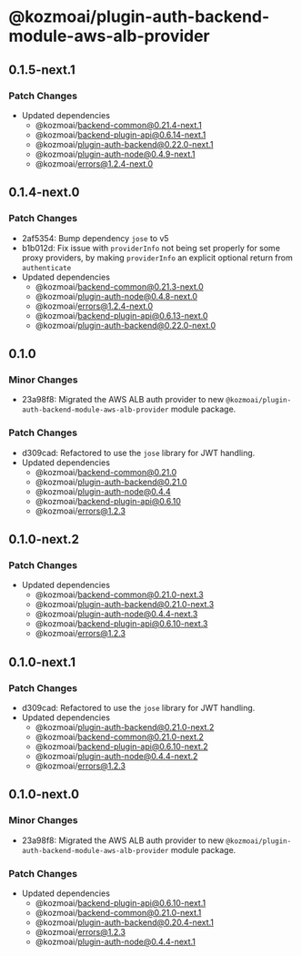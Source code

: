 # @kozmoai/plugin-auth-backend-module-aws-alb-provider

## 0.1.5-next.1

### Patch Changes

- Updated dependencies
  - @kozmoai/backend-common@0.21.4-next.1
  - @kozmoai/backend-plugin-api@0.6.14-next.1
  - @kozmoai/plugin-auth-backend@0.22.0-next.1
  - @kozmoai/plugin-auth-node@0.4.9-next.1
  - @kozmoai/errors@1.2.4-next.0

## 0.1.4-next.0

### Patch Changes

- 2af5354: Bump dependency `jose` to v5
- b1b012d: Fix issue with `providerInfo` not being set properly for some proxy providers, by making `providerInfo` an explicit optional return from `authenticate`
- Updated dependencies
  - @kozmoai/backend-common@0.21.3-next.0
  - @kozmoai/plugin-auth-node@0.4.8-next.0
  - @kozmoai/errors@1.2.4-next.0
  - @kozmoai/backend-plugin-api@0.6.13-next.0
  - @kozmoai/plugin-auth-backend@0.22.0-next.0

## 0.1.0

### Minor Changes

- 23a98f8: Migrated the AWS ALB auth provider to new `@kozmoai/plugin-auth-backend-module-aws-alb-provider` module package.

### Patch Changes

- d309cad: Refactored to use the `jose` library for JWT handling.
- Updated dependencies
  - @kozmoai/backend-common@0.21.0
  - @kozmoai/plugin-auth-backend@0.21.0
  - @kozmoai/plugin-auth-node@0.4.4
  - @kozmoai/backend-plugin-api@0.6.10
  - @kozmoai/errors@1.2.3

## 0.1.0-next.2

### Patch Changes

- Updated dependencies
  - @kozmoai/backend-common@0.21.0-next.3
  - @kozmoai/plugin-auth-backend@0.21.0-next.3
  - @kozmoai/plugin-auth-node@0.4.4-next.3
  - @kozmoai/backend-plugin-api@0.6.10-next.3
  - @kozmoai/errors@1.2.3

## 0.1.0-next.1

### Patch Changes

- d309cad: Refactored to use the `jose` library for JWT handling.
- Updated dependencies
  - @kozmoai/plugin-auth-backend@0.21.0-next.2
  - @kozmoai/backend-common@0.21.0-next.2
  - @kozmoai/backend-plugin-api@0.6.10-next.2
  - @kozmoai/plugin-auth-node@0.4.4-next.2
  - @kozmoai/errors@1.2.3

## 0.1.0-next.0

### Minor Changes

- 23a98f8: Migrated the AWS ALB auth provider to new `@kozmoai/plugin-auth-backend-module-aws-alb-provider` module package.

### Patch Changes

- Updated dependencies
  - @kozmoai/backend-plugin-api@0.6.10-next.1
  - @kozmoai/backend-common@0.21.0-next.1
  - @kozmoai/plugin-auth-backend@0.20.4-next.1
  - @kozmoai/errors@1.2.3
  - @kozmoai/plugin-auth-node@0.4.4-next.1
